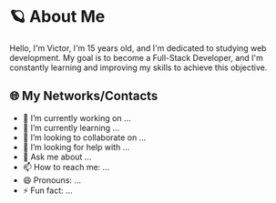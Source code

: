 # 🪐 About Me
Hello, I'm Victor, I'm 15 years old, and I'm dedicated to studying web development. My goal is to become a Full-Stack Developer, and I'm constantly learning and improving my skills to achieve this objective.
## 🌐 My Networks/Contacts


- 🔭 I’m currently working on ...
- 🌱 I’m currently learning ...
- 👯 I’m looking to collaborate on ...
- 🤔 I’m looking for help with ...
- 💬 Ask me about ...
- 📫 How to reach me: ...
- 😄 Pronouns: ...
- ⚡ Fun fact: ...

